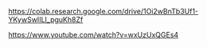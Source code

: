 
https://colab.research.google.com/drive/1Oi2wBnTb3Uf1-YKywSwIILI_pguKh8Zf


https://www.youtube.com/watch?v=wxUzUxQGEs4
